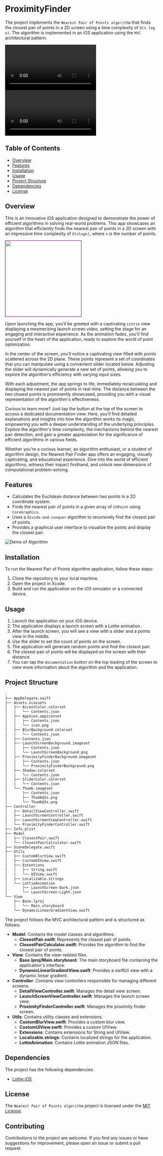 # ProximityFinder
The project implements the `Nearest Pair of Points algorithm` that finds the closest pair of points in a 2D screen using a time complexity of `O(n log n)`. The algorithm is implemented in an iOS application using the `MVC` architectural pattern.

![Demo In Light Mode](Documentation/DemoLight.mov)
![Demo In Dark Mode](Documentation/DemoDark.mov)

## Table of Contents

- [Overview](#overview)
- [Features](#features)
- [Installation](#installation)
- [Usage](#usage)
- [Project Structure](#project-structure)
- [Dependencies](#dependencies)
- [License](#license)

## Overview

This is an innovative iOS application designed to demonstrate the power of efficient algorithms in solving real-world problems. This app showcases an algorithm that efficiently finds the nearest pair of points in a 2D screen with an impressive time complexity of `O(nlogn)`, where `n` is the number of points. 

<p> <img src="Documentation/TimeComplexityGraph.png" style="border: 1px solid purple" width="250" height="250"/> </p>

Upon launching the app, you'll be greeted with a captivating `Lottie` view displaying a mesmerizing launch screen video, setting the stage for an engaging and interactive experience. As the animation fades, you'll find yourself in the heart of the application, ready to explore the world of point optimization.

In the center of the screen, you'll notice a captivating view filled with points scattered across the 2D plane. These points represent a set of coordinates that you can manipulate using a convenient slider located below. Adjusting the slider will dynamically generate a new set of points, allowing you to explore the algorithm's efficiency with varying input sizes.

With each adjustment, the app springs to life, immediately recalculating and displaying the nearest pair of points in real-time. The distance between the two closest points is prominently showcased, providing you with a visual representation of the algorithm's effectiveness.

Curious to learn more? Just tap the button at the top of the screen to access a dedicated documentation view. Here, you'll find detailed explanations and insights into how the algorithm works its magic, empowering you with a deeper understanding of the underlying principles. Explore the algorithm's time complexity, the mechanisms behind the nearest pair detection, and gain a greater appreciation for the significance of efficient algorithms in various fields.

Whether you're a curious learner, an algorithm enthusiast, or a student of algorithm design, the Nearest Pair Finder app offers an engaging, visually captivating, and educational experience. Dive into the world of efficient algorithms, witness their impact firsthand, and unlock new dimensions of computational problem-solving.

## Features

- Calculates the Euclidean distance between two points in a 2D coordinate system.
- Finds the nearest pair of points in a given array of `CGPoint` using `CoreGraphics`.
- Uses a `divide-and-conquer` algorithm to recursively find the closest pair of points.
- Provides a graphical user interface to visualize the points and display the closest pair.

![Demo of Algorithm](Documentation/Algorithm.png)

## Installation

To run the Nearest Pair of Points algorithm application, follow these steps:

1. Clone the repository to your local machine.
2. Open the project in Xcode.
3. Build and run the application on the iOS simulator or a connected device.

## Usage

1. Launch the application on your iOS device.
2. The application displays a launch screen with a Lottie animation.
3. After the launch screen, you will see a view with a slider and a points view in the middle.
4. Use the slider to set the count of points on the screen.
5. The application will generate random points and find the closest pair.
6. The closest pair of points will be displayed on the screen with their distance.
7. You can tap the `documentation` button on the top leading of the screen to view more information about the algorithm and the application.

## Project Structure

```bash
.
├── AppDelegate.swift
├── Assets.xcassets
│   ├── AccentColor.colorset
│   │   └── Contents.json
│   ├── AppIcon.appiconset
│   │   ├── Contents.json
│   │   └── icon.png
│   ├── BlurBackground.colorset
│   │   └── Contents.json
│   ├── Contents.json
│   ├── LaunchScreenBackground.imageset
│   │   ├── Contents.json
│   │   └── LaunchScreenBackground.png
│   ├── ProximityFinderBackground.imageset
│   │   ├── Contents.json
│   │   └── ProximityFinderBackground.png
│   ├── Shadow.colorset
│   │   └── Contents.json
│   ├── SliderColor.colorset
│   │   └── Contents.json
│   └── Thumb.imageset
│       ├── Contents.json
│       ├── Thumb@2x.png
│       └── Thumb@3x.png
├── Controller
│   ├── DetailViewController.swift
│   ├── LaunchScreenController.swift
│   ├── LaunchScreenViewController.swift
│   └── ProximityFinderController.swift
├── Info.plist
├── Model
│   ├── ClosestPair.swift
│   └── ClosestPairCalculator.swift
├── SceneDelegate.swift
├── Utils
│   ├── CustomBlurView.swift
│   ├── CustomUIView.swift
│   ├── Extentions
│   │   ├── String.swift
│   │   └── UIView.swift
│   ├── Localizable.strings
│   └── LottieAnimation
│       ├── LaunchScreen-Dark.json
│       └── LaunchScreen-Light.json
└── View
    ├── Base.lproj
    │   └── Main.storyboard
    └── DynamicLinearGradientView.swift
```
The project follows the MVC architectural pattern and is structured as follows:

- **Model**: Contains the model classes and algorithms.
  - **ClosestPair.swift**: Represents the closest pair of points.
  - **ClosestPairCalculator.swift**: Provides the algorithm to find the closest pair of points.
- **View**: Contains the view-related files.
  - **Base.lproj/Main.storyboard**: The main storyboard file containing the application's interface.
  - **DynamicLinearGradientView.swift**: Provides a swiftUI view with a dynamic linear gradient.
- **Controller**: Contains view controllers responsible for managing different screens.
  - **DetailViewController.swift**: Manages the detail view screen.
  - **LaunchScreenViewController.swift**: Manages the launch screen view.
  - **ProximityFinderController.swift**: Manages the proximity finder screen.
- **Utils**: Contains utility classes and extensions.
  - **CustomBlurView.swift**: Provides a custom blur view.
  - **CustomUIView.swift**: Provides a custom UIView.
  - **Extensions**: Contains extensions for String and UIView.
  - **Localizable.strings**: Contains localized strings for the application.
  - **LottieAnimation**: Contains Lottie animation JSON files.


## Dependencies

The project has the following dependencies:

- [Lottie iOS](https://github.com/airbnb/lottie-ios.git)

## License

The `Nearest Pair of Points algorithm` project is licensed under the [MIT License](LICENSE).

## Contributing

Contributions to the project are welcome. If you find any issues or have suggestions for improvement, please open an issue or submit a pull request.
